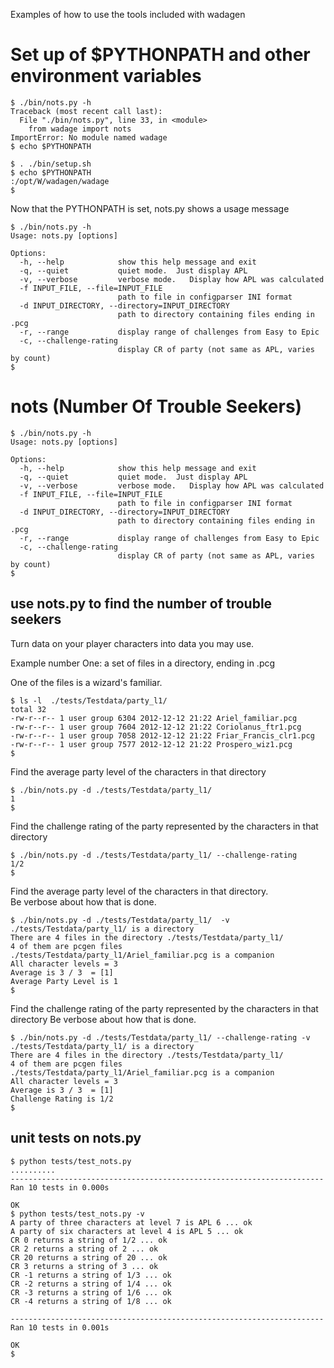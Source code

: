 Examples of how to use the tools included with wadagen

# Set up of $PYTHONPATH and other environment variables #

    $ ./bin/nots.py -h
    Traceback (most recent call last):
      File "./bin/nots.py", line 33, in <module>
        from wadage import nots
    ImportError: No module named wadage
    $ echo $PYTHONPATH
            
    $ . ./bin/setup.sh
    $ echo $PYTHONPATH
    :/opt/W/wadagen/wadage
    $

Now that the PYTHONPATH is set, 
nots.py shows a usage message

    $ ./bin/nots.py -h
    Usage: nots.py [options]

    Options:
      -h, --help            show this help message and exit
      -q, --quiet           quiet mode.  Just display APL
      -v, --verbose         verbose mode.   Display how APL was calculated
      -f INPUT_FILE, --file=INPUT_FILE
                            path to file in configparser INI format
      -d INPUT_DIRECTORY, --directory=INPUT_DIRECTORY
                            path to directory containing files ending in .pcg
      -r, --range           display range of challenges from Easy to Epic
      -c, --challenge-rating
                            display CR of party (not same as APL, varies by count)
    $


# nots (Number Of Trouble Seekers) #

    $ ./bin/nots.py -h
    Usage: nots.py [options]
     
    Options:
      -h, --help            show this help message and exit
      -q, --quiet           quiet mode.  Just display APL
      -v, --verbose         verbose mode.   Display how APL was calculated
      -f INPUT_FILE, --file=INPUT_FILE
                            path to file in configparser INI format
      -d INPUT_DIRECTORY, --directory=INPUT_DIRECTORY
                            path to directory containing files ending in .pcg
      -r, --range           display range of challenges from Easy to Epic
      -c, --challenge-rating
                            display CR of party (not same as APL, varies by count)
    $

## use nots.py to find the number of trouble seekers ##

Turn data on your player characters into data you may use.

Example number One:  a set of files in a directory, ending in .pcg

One of the files is a wizard's familiar. 

    $ ls -l  ./tests/Testdata/party_l1/
    total 32
    -rw-r--r-- 1 user group 6304 2012-12-12 21:22 Ariel_familiar.pcg
    -rw-r--r-- 1 user group 7604 2012-12-12 21:22 Coriolanus_ftr1.pcg
    -rw-r--r-- 1 user group 7058 2012-12-12 21:22 Friar_Francis_clr1.pcg
    -rw-r--r-- 1 user group 7577 2012-12-12 21:22 Prospero_wiz1.pcg
    $

Find the average party level of the characters in that directory

    $ ./bin/nots.py -d ./tests/Testdata/party_l1/
    1
    $
 
Find the challenge rating of the party represented by the characters in that directory

    $ ./bin/nots.py -d ./tests/Testdata/party_l1/ --challenge-rating
    1/2
    $ 


Find the average party level of the characters in that directory.  
Be verbose about how that is done.

    $ ./bin/nots.py -d ./tests/Testdata/party_l1/  -v
    ./tests/Testdata/party_l1/ is a directory
    There are 4 files in the directory ./tests/Testdata/party_l1/
    4 of them are pcgen files
    ./tests/Testdata/party_l1/Ariel_familiar.pcg is a companion
    All character levels = 3
    Average is 3 / 3  = [1]
    Average Party Level is 1
    $


Find the challenge rating of the party represented by the characters in that directory
Be verbose about how that is done.

    $ ./bin/nots.py -d ./tests/Testdata/party_l1/ --challenge-rating -v
    ./tests/Testdata/party_l1/ is a directory
    There are 4 files in the directory ./tests/Testdata/party_l1/
    4 of them are pcgen files
    ./tests/Testdata/party_l1/Ariel_familiar.pcg is a companion
    All character levels = 3
    Average is 3 / 3  = [1]
    Challenge Rating is 1/2
    $ 

## unit tests on nots.py ##

    $ python tests/test_nots.py 
    ..........
    ----------------------------------------------------------------------
    Ran 10 tests in 0.000s
    
    OK
    $ python tests/test_nots.py -v
    A party of three characters at level 7 is APL 6 ... ok
    A party of six characters at level 4 is APL 5 ... ok
    CR 0 returns a string of 1/2 ... ok
    CR 2 returns a string of 2 ... ok
    CR 20 returns a string of 20 ... ok
    CR 3 returns a string of 3 ... ok
    CR -1 returns a string of 1/3 ... ok
    CR -2 returns a string of 1/4 ... ok
    CR -3 returns a string of 1/6 ... ok
    CR -4 returns a string of 1/8 ... ok
    
    ----------------------------------------------------------------------
    Ran 10 tests in 0.001s
    
    OK
    $
